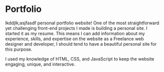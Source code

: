 # Portfolio

lkddjlk;asjfasdf
personal portfolio website!
One of the most straightforward yet challenging front-end projects I made is building a personal site. I started it as my resume. This means I can add information about my experience, skills, and expertise on the website as a Freelance web designer and developer, I should tend to have a beautiful personal site for this purpose. 

I used my knowledge of HTML, CSS, and JavaScript to keep the website engaging, unique, and interactive.

